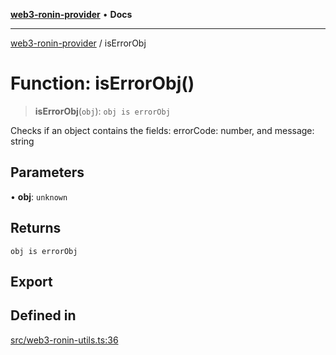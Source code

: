 [**web3-ronin-provider**](../README.md) • **Docs**

***

[web3-ronin-provider](../globals.md) / isErrorObj

# Function: isErrorObj()

> **isErrorObj**(`obj`): `obj is errorObj`

Checks if an object contains the fields: errorCode: number, and message: string

## Parameters

• **obj**: `unknown`

## Returns

`obj is errorObj`

## Export

## Defined in

[src/web3-ronin-utils.ts:36](https://github.com/chuacw/web3-ronin-provider/blob/4a5337409914c1435eb29cf10385b5e91a5e50ae/src/web3-ronin-utils.ts#L36)
